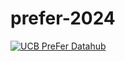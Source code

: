 # prefer-2024

[![UCB PreFer Datahub](https://img.shields.io/badge/jupyter-%23FA0F00.svg?style=for-the-badge&logo=jupyter&logoColor=white)](
https://datahub.berkeley.edu/hub/user-redirect/git-pull?repo=https%3A%2F%2Fgithub.com%2Fberkeley-demography%2Fprefer-2024&urlpath=lab%2Ftree%2Fprefer-2024%2F&branch=main)

